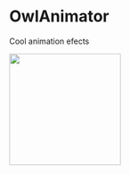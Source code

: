 # OwlAnimator
Cool animation efects

<img src="https://dl.dropboxusercontent.com/u/2001692/imagesshelf/OwlAnimator/OwlsAnimations.gif" width="200px"> 
